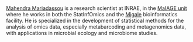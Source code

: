 <br/>

<a href="https://mahendra-mariadassou.github.io/">Mahendra Mariadassou</a> is a research scientist at INRAE, in the [MaIAGE unit](https://maiage.inrae.fr/) where he works in both the StatInfOmics and the [Migale](https://migale.inrae.fr/) bioinformatics facility. He is specialized in the development of statistical methods for the analysis of omics data, especially metabarcoding and metagenomics data, with applications in microbial ecology and microbiome studies. 

<a href="https://orcid.org/0000-0003-2986-354X" title="ORCID"><i class="ai ai-orcid"></i></a>
<a href="https://github.com/mahendra-mariadassou" title="GitHub"><i class="fab fa-github"></i></a>
<a href="https://mahendra-mariadassou.github.io/" title="Work"><i class="fas fa-briefcase"></i></a>
